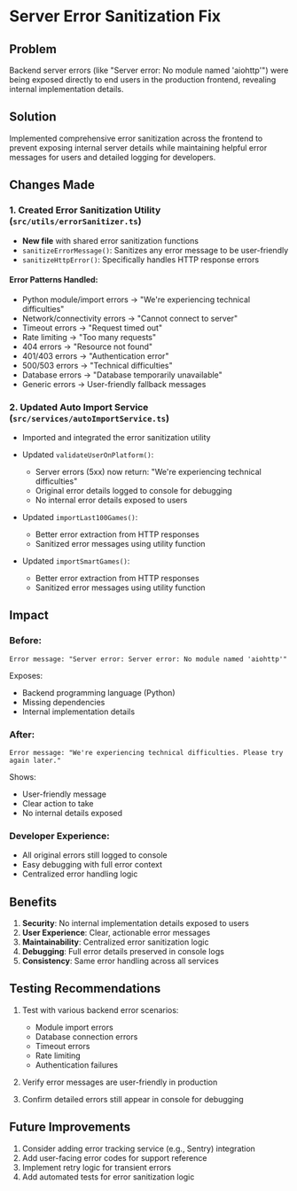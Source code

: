 # Server Error Sanitization Fix

## Problem
Backend server errors (like "Server error: No module named 'aiohttp'") were being exposed directly to end users in the production frontend, revealing internal implementation details.

## Solution
Implemented comprehensive error sanitization across the frontend to prevent exposing internal server details while maintaining helpful error messages for users and detailed logging for developers.

## Changes Made

### 1. Created Error Sanitization Utility (`src/utils/errorSanitizer.ts`)
- **New file** with shared error sanitization functions
- `sanitizeErrorMessage()`: Sanitizes any error message to be user-friendly
- `sanitizeHttpError()`: Specifically handles HTTP response errors

#### Error Patterns Handled:
- Python module/import errors → "We're experiencing technical difficulties"
- Network/connectivity errors → "Cannot connect to server"
- Timeout errors → "Request timed out"
- Rate limiting → "Too many requests"
- 404 errors → "Resource not found"
- 401/403 errors → "Authentication error"
- 500/503 errors → "Technical difficulties"
- Database errors → "Database temporarily unavailable"
- Generic errors → User-friendly fallback messages

### 2. Updated Auto Import Service (`src/services/autoImportService.ts`)
- Imported and integrated the error sanitization utility
- Updated `validateUserOnPlatform()`:
  - Server errors (5xx) now return: "We're experiencing technical difficulties"
  - Original error details logged to console for debugging
  - No internal error details exposed to users

- Updated `importLast100Games()`:
  - Better error extraction from HTTP responses
  - Sanitized error messages using utility function

- Updated `importSmartGames()`:
  - Better error extraction from HTTP responses
  - Sanitized error messages using utility function

## Impact

### Before:
```
Error message: "Server error: Server error: No module named 'aiohttp'"
```
Exposes:
- Backend programming language (Python)
- Missing dependencies
- Internal implementation details

### After:
```
Error message: "We're experiencing technical difficulties. Please try again later."
```
Shows:
- User-friendly message
- Clear action to take
- No internal details exposed

### Developer Experience:
- All original errors still logged to console
- Easy debugging with full error context
- Centralized error handling logic

## Benefits

1. **Security**: No internal implementation details exposed to users
2. **User Experience**: Clear, actionable error messages
3. **Maintainability**: Centralized error sanitization logic
4. **Debugging**: Full error details preserved in console logs
5. **Consistency**: Same error handling across all services

## Testing Recommendations

1. Test with various backend error scenarios:
   - Module import errors
   - Database connection errors
   - Timeout errors
   - Rate limiting
   - Authentication failures

2. Verify error messages are user-friendly in production

3. Confirm detailed errors still appear in console for debugging

## Future Improvements

1. Consider adding error tracking service (e.g., Sentry) integration
2. Add user-facing error codes for support reference
3. Implement retry logic for transient errors
4. Add automated tests for error sanitization logic
